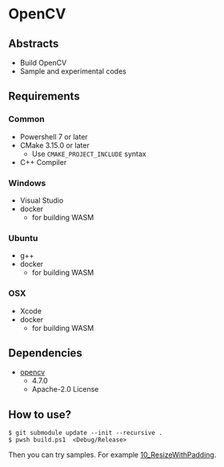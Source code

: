 # OpenCV

## Abstracts

* Build OpenCV
* Sample and experimental codes

## Requirements

### Common

* Powershell 7 or later
* CMake 3.15.0 or later
  * Use `CMAKE_PROJECT_INCLUDE` syntax
* C++ Compiler

### Windows

* Visual Studio
* docker
  * for building WASM

### Ubuntu

* g++
* docker
  * for building WASM

### OSX

* Xcode
* docker
  * for building WASM

## Dependencies

* [opencv](https://github.com/opencv/opencv)
  * 4.7.0
  * Apache-2.0 License

## How to use?

````shell
$ git submodule update --init --recursive .
$ pwsh build.ps1  <Debug/Release>
````

Then you can try samples. For example [10_ResizeWithPadding](./10_ResizeWithPadding).
